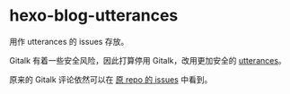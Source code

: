 # hexo-blog-utterances
用作 utterances 的 issues 存放。

Gitalk 有着一些安全风险，因此打算停用 Gitalk，改用更加安全的 [utterances](https://github.com/utterance/utterances)。

原来的 Gitalk 评论依然可以在 [原 repo 的 issues](https://github.com/ouuan/ouuan.github.io/issues/) 中看到。
